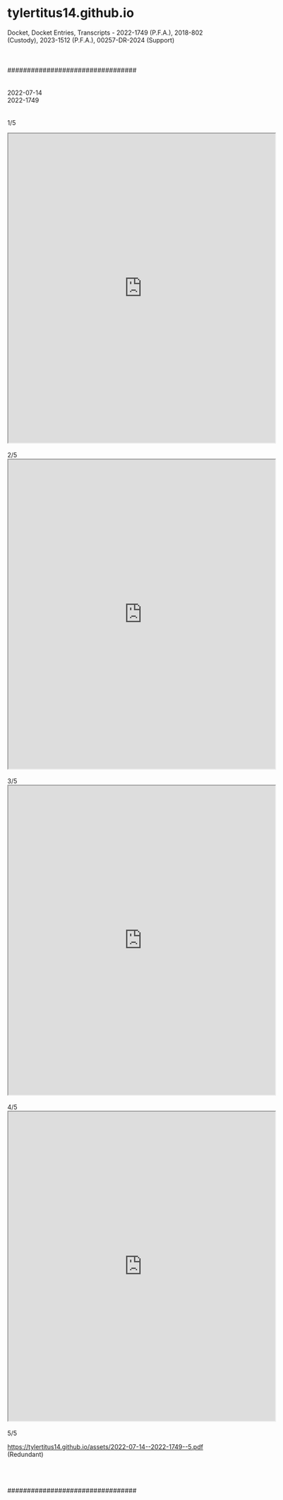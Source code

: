 # tylertitus14.github.io
Docket, Docket Entries, Transcripts - 2022-1749 (P.F.A.), 2018-802 (Custody), 2023-1512 (P.F.A.), 00257-DR-2024 (Support)
<br><br><br><br>
#################################
<br><br><br>
2022-07-14
<br>
2022-1749
<br><br><br>
1/5
<iframe src="https://tylertitus14.github.io/assets/2022-07-14--2022-1749--1.pdf" width="120%" height="700px"></iframe>
<br><br>
2/5
<iframe src="https://tylertitus14.github.io/assets/2022-07-14--2022-1749--2.pdf" width="120%" height="700px"></iframe>
<br><br>
3/5
<iframe src="https://tylertitus14.github.io/assets/2022-07-14--2022-1749--3.pdf" width="120%" height="700px"></iframe>
<br><br>
4/5
<iframe src="https://tylertitus14.github.io/assets/2022-07-14--2022-1749--4.pdf" width="120%" height="700px"></iframe>
<br><br>
5/5
<p><a href="https://tylertitus14.github.io/assets/2022-07-14--2022-1749--5.pdf">https://tylertitus14.github.io/assets/2022-07-14--2022-1749--5.pdf</a> (Redundant)</p>
<br><br><br>
#################################
